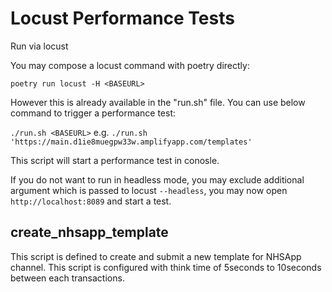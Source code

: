 # Locust Performance Tests

Run via locust

You may compose a locust command with poetry directly:

`poetry run locust -H <BASEURL>`

However this is already available in the "run.sh" file. You can use below command to trigger a performance test:

`./run.sh <BASEURL>`
e.g.  `./run.sh 'https://main.d1ie8muegpw33w.amplifyapp.com/templates'`

This script will start a performance test in conosle.

If you do not want to run in headless mode, you may exclude additional argument which is passed to locust `--headless`, you may now open `http://localhost:8089` and start a test.

## create_nhsapp_template

This script is defined to create and submit a new template for NHSApp channel. This script is configured with think time of 5seconds to 10seconds between each transactions.
